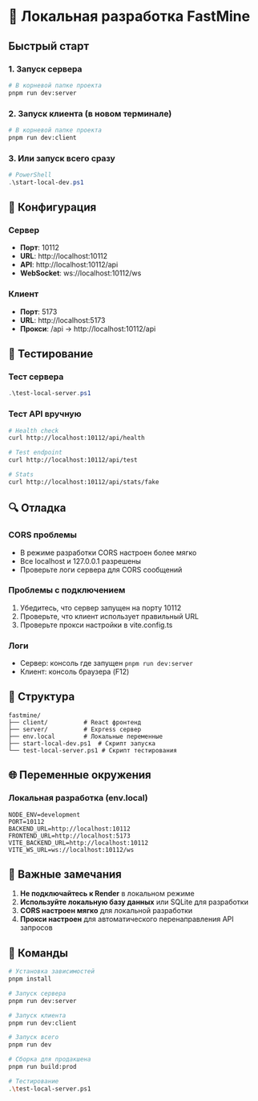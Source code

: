 # 🚀 Локальная разработка FastMine

## Быстрый старт

### 1. Запуск сервера
```bash
# В корневой папке проекта
pnpm run dev:server
```

### 2. Запуск клиента (в новом терминале)
```bash
# В корневой папке проекта
pnpm run dev:client
```

### 3. Или запуск всего сразу
```powershell
# PowerShell
.\start-local-dev.ps1
```

## 🔧 Конфигурация

### Сервер
- **Порт**: 10112
- **URL**: http://localhost:10112
- **API**: http://localhost:10112/api
- **WebSocket**: ws://localhost:10112/ws

### Клиент
- **Порт**: 5173
- **URL**: http://localhost:5173
- **Прокси**: /api → http://localhost:10112/api

## 🧪 Тестирование

### Тест сервера
```powershell
.\test-local-server.ps1
```

### Тест API вручную
```bash
# Health check
curl http://localhost:10112/api/health

# Test endpoint
curl http://localhost:10112/api/test

# Stats
curl http://localhost:10112/api/stats/fake
```

## 🔍 Отладка

### CORS проблемы
- В режиме разработки CORS настроен более мягко
- Все localhost и 127.0.0.1 разрешены
- Проверьте логи сервера для CORS сообщений

### Проблемы с подключением
1. Убедитесь, что сервер запущен на порту 10112
2. Проверьте, что клиент использует правильный URL
3. Проверьте прокси настройки в vite.config.ts

### Логи
- Сервер: консоль где запущен `pnpm run dev:server`
- Клиент: консоль браузера (F12)

## 📁 Структура

```
fastmine/
├── client/          # React фронтенд
├── server/          # Express сервер
├── env.local        # Локальные переменные
├── start-local-dev.ps1  # Скрипт запуска
└── test-local-server.ps1 # Скрипт тестирования
```

## 🌐 Переменные окружения

### Локальная разработка (env.local)
```env
NODE_ENV=development
PORT=10112
BACKEND_URL=http://localhost:10112
FRONTEND_URL=http://localhost:5173
VITE_BACKEND_URL=http://localhost:10112
VITE_WS_URL=ws://localhost:10112/ws
```

## 🚨 Важные замечания

1. **Не подключайтесь к Render** в локальном режиме
2. **Используйте локальную базу данных** или SQLite для разработки
3. **CORS настроен мягко** для локальной разработки
4. **Прокси настроен** для автоматического перенаправления API запросов

## 🔧 Команды

```bash
# Установка зависимостей
pnpm install

# Запуск сервера
pnpm run dev:server

# Запуск клиента
pnpm run dev:client

# Запуск всего
pnpm run dev

# Сборка для продакшена
pnpm run build:prod

# Тестирование
.\test-local-server.ps1
```
